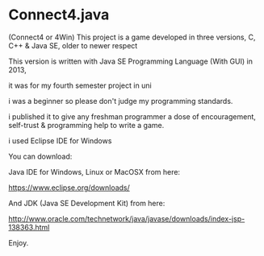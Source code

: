 # Connect4.java
(Connect4 or 4Win) This project is a game developed in three versions, C, C++ &amp; Java SE, older to newer respect

This version is written with Java SE Programming Language (With GUI) in 2013,

it was for my fourth semester project in uni

i was a beginner so please don't judge my programming standards.

i published it to give any freshman programmer a dose of encouragement, self-trust & programming help to write a game.

i used Eclipse IDE for Windows

You can download:

Java IDE for Windows, Linux or MacOSX from here: 

https://www.eclipse.org/downloads/

And JDK (Java SE Development Kit) from here: 

http://www.oracle.com/technetwork/java/javase/downloads/index-jsp-138363.html

Enjoy.
